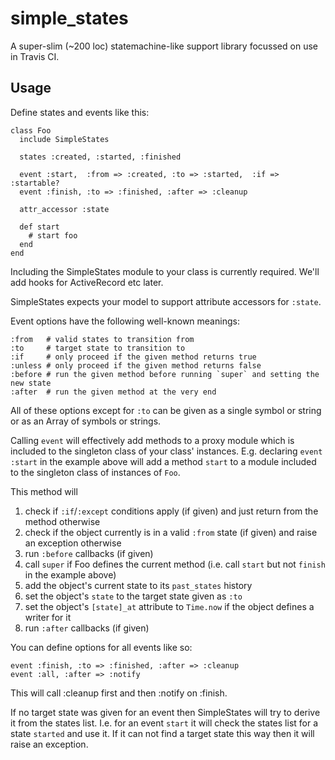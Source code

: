 # simple\_states

A super-slim (~200 loc) statemachine-like support library focussed on use in
Travis CI.

## Usage

Define states and events like this:

    class Foo
      include SimpleStates

      states :created, :started, :finished

      event :start,  :from => :created, :to => :started,  :if => :startable?
      event :finish, :to => :finished, :after => :cleanup

      attr_accessor :state

      def start
        # start foo
      end
    end

Including the SimpleStates module to your class is currently required. We'll add
hooks for ActiveRecord etc later.

SimpleStates expects your model to support attribute accessors for `:state`.

Event options have the following well-known meanings:

    :from   # valid states to transition from
    :to     # target state to transition to
    :if     # only proceed if the given method returns true
    :unless # only proceed if the given method returns false
    :before # run the given method before running `super` and setting the new state
    :after  # run the given method at the very end

All of these options except for `:to` can be given as a single symbol or string or
as an Array of symbols or strings.

Calling `event` will effectively add methods to a proxy module which is
included to the singleton class of your class' instances. E.g. declaring `event
:start` in the example above will add a method `start` to a module included to
the singleton class of instances of `Foo`.

This method will

1. check if `:if`/`:except` conditions apply (if given) and just return from the method otherwise
2. check if the object currently is in a valid `:from` state (if given) and raise an exception otherwise
3. run `:before` callbacks (if given)
4. call `super` if Foo defines the current method (i.e. call `start` but not `finish` in the example above)
5. add the object's current state to its `past_states` history
6. set the object's `state` to the target state given as `:to`
7. set the object's `[state]_at` attribute to `Time.now` if the object defines a writer for it
8. run `:after` callbacks (if given)

You can define options for all events like so:

    event :finish, :to => :finished, :after => :cleanup
    event :all, :after => :notify

This will call :cleanup first and then :notify on :finish.

If no target state was given for an event then SimpleStates will try to derive
it from the states list. I.e. for an event `start` it will check the states
list for a state `started` and use it. If it can not find a target state this
way then it will raise an exception.
